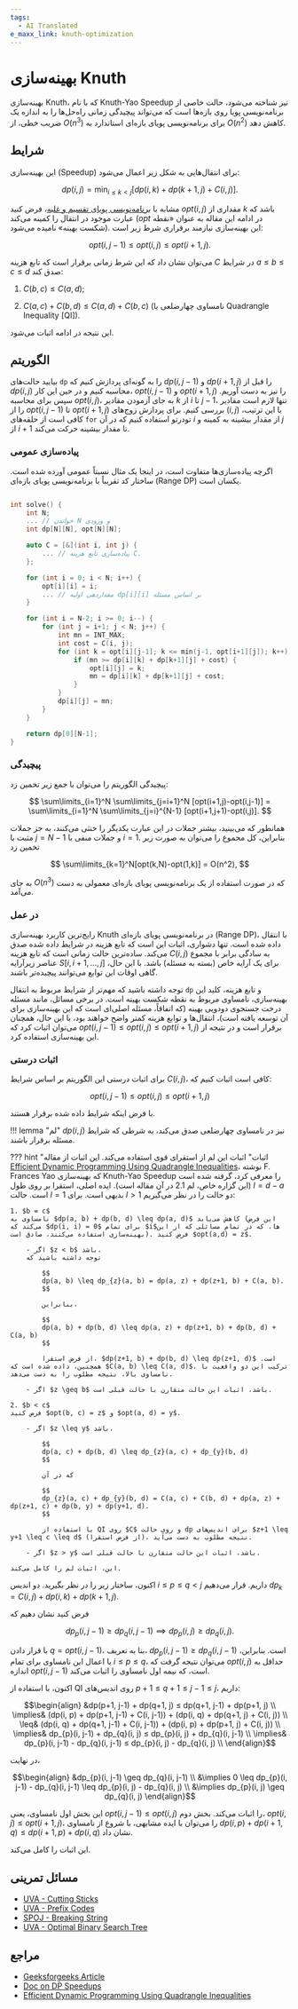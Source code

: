 ```yaml
---
tags:
  - AI Translated
e_maxx_link: knuth-optimization
---
```


# بهینه‌سازی Knuth

بهینه‌سازی Knuth، که با نام Knuth-Yao Speedup نیز شناخته می‌شود، حالت خاصی از برنامه‌نویسی پویا روی بازه‌ها است که می‌تواند پیچیدگی زمانی راه‌حل‌ها را به اندازه یک ضریب خطی، از $O(n^3)$ برای برنامه‌نویسی پویای بازه‌ای استاندارد به $O(n^2)$ کاهش دهد.

## شرایط

این بهینه‌سازی (Speedup) برای انتقال‌هایی به شکل زیر اعمال می‌شود:

$$dp(i, j) = \min_{i \leq k < j} [ dp(i, k) + dp(k+1, j) + C(i, j) ].$$

مشابه با [برنامه‌نویسی پویای تقسیم و غلبه](./divide-and-conquer-dp.md)، فرض کنید $opt(i, j)$ مقداری از $k$ باشد که عبارت موجود در انتقال را کمینه می‌کند ($opt$ در ادامه این مقاله به عنوان «نقطه شکست بهینه» نامیده می‌شود). این بهینه‌سازی نیازمند برقراری شرط زیر است:

$$opt(i, j-1) \leq opt(i, j) \leq opt(i+1, j).$$

می‌توان نشان داد که این شرط زمانی برقرار است که تابع هزینه $C$ در شرایط $a \leq b \leq c \leq d$ صدق کند:

1. $C(b, c) \leq C(a, d)$;

2. $C(a, c) + C(b, d) \leq C(a, d) + C(b, c)$ (نامساوی چهارضلعی یا Quadrangle Inequality [QI]).

این نتیجه در ادامه اثبات می‌شود.

## الگوریتم

بیایید حالت‌های `dp` را به گونه‌ای پردازش کنیم که $dp(i, j-1)$ و $dp(i+1, j)$ را قبل از $dp(i, j)$ محاسبه کنیم و در حین این کار، $opt(i, j-1)$ و $opt(i+1, j)$ را نیز به دست آوریم. سپس برای محاسبه $opt(i, j)$، به جای آزمودن مقادیر $k$ از $i$ تا $j-1$، تنها لازم است مقادیر را از $opt(i, j-1)$ تا $opt(i+1, j)$ بررسی کنیم. برای پردازش زوج‌های $(i,j)$ با این ترتیب، کافی است از حلقه‌های `for` تودرتو استفاده کنیم که در آن $i$ از مقدار بیشینه به کمینه و $j$ از $i+1$ تا مقدار بیشینه حرکت می‌کند.

### پیاده‌سازی عمومی

اگرچه پیاده‌سازی‌ها متفاوت است، در اینجا یک مثال نسبتاً عمومی آورده شده است. ساختار کد تقریباً با برنامه‌نویسی پویای بازه‌ای (Range DP) یکسان است.

```{.cpp file=knuth_optimization}

int solve() {
    int N;
    ... // خواندن N و ورودی
    int dp[N][N], opt[N][N];

    auto C = [&](int i, int j) {
        ... // پیاده‌سازی تابع هزینه C.
    };

    for (int i = 0; i < N; i++) {
        opt[i][i] = i;
        ... // مقداردهی اولیه dp[i][i] بر اساس مسئله
    }

    for (int i = N-2; i >= 0; i--) {
        for (int j = i+1; j < N; j++) {
            int mn = INT_MAX;
            int cost = C(i, j);
            for (int k = opt[i][j-1]; k <= min(j-1, opt[i+1][j]); k++) {
                if (mn >= dp[i][k] + dp[k+1][j] + cost) {
                    opt[i][j] = k; 
                    mn = dp[i][k] + dp[k+1][j] + cost; 
                }
            }
            dp[i][j] = mn; 
        }
    }

    return dp[0][N-1];
}
```

### پیچیدگی

پیچیدگی الگوریتم را می‌توان با جمع زیر تخمین زد:

$$
\sum\limits_{i=1}^N \sum\limits_{j=i+1}^N [opt(i+1,j)-opt(i,j-1)] =
\sum\limits_{i=1}^N \sum\limits_{j=i}^{N-1} [opt(i+1,j+1)-opt(i,j)].
$$

همانطور که می‌بینید، بیشتر جملات در این عبارت یکدیگر را خنثی می‌کنند، به جز جملات مثبت با $j=N-1$ و جملات منفی با $i=1$. بنابراین، کل مجموع را می‌توان به صورت زیر تخمین زد

$$
\sum\limits_{k=1}^N[opt(k,N)-opt(1,k)] = O(n^2),
$$

به جای $O(n^3)$ که در صورت استفاده از یک برنامه‌نویسی پویای بازه‌ای معمولی به دست می‌آمد.

### در عمل

رایج‌ترین کاربرد بهینه‌سازی Knuth در برنامه‌نویسی پویای بازه‌ای (Range DP)، با انتقال داده شده است. تنها دشواری، اثبات این است که تابع هزینه در شرایط داده شده صدق می‌کند. ساده‌ترین حالت زمانی است که تابع هزینه $C(i, j)$ به سادگی برابر با مجموع عناصر زیرآرایه $S[i, i+1, ..., j]$ برای یک آرایه خاص (بسته به مسئله) باشد. با این حال، گاهی اوقات این توابع می‌توانند پیچیده‌تر باشند.

توجه داشته باشید که مهم‌تر از شرایط مربوط به انتقال `dp` و تابع هزینه، کلید این بهینه‌سازی، نامساوی مربوط به نقطه شکست بهینه است. در برخی مسائل، مانند مسئله درخت جستجوی دودویی بهینه (که اتفاقاً، مسئله اصلی‌ای است که این بهینه‌سازی برای آن توسعه یافته است)، انتقال‌ها و توابع هزینه کمتر واضح خواهند بود، با این حال، همچنان می‌توان اثبات کرد که $opt(i, j-1) \leq opt(i, j) \leq opt(i+1, j)$ برقرار است و در نتیجه از این بهینه‌سازی استفاده کرد.


### اثبات درستی

برای اثبات درستی این الگوریتم بر اساس شرایط $C(i,j)$، کافی است اثبات کنیم که:

$$
opt(i, j-1) \leq opt(i, j) \leq opt(i+1, j)
$$

با فرض اینکه شرایط داده شده برقرار هستند.

!!! lemma "لم"
    $dp(i, j)$ نیز در نامساوی چهارضلعی صدق می‌کند، به شرطی که شرایط مسئله برقرار باشند.

??? hint "اثبات"
    اثبات این لم از استقرای قوی استفاده می‌کند. این اثبات از مقاله <a href="https://dl.acm.org/doi/pdf/10.1145/800141.804691">Efficient Dynamic Programming Using Quadrangle Inequalities</a>، نوشته F. Frances Yao که بهینه‌سازی Knuth-Yao Speedup را معرفی کرد، گرفته شده است (این گزاره خاص، لم 2.1 در آن مقاله است). ایده اصلی، استقرا بر روی طول $l = d - a$ است. حالت $l = 1$ بدیهی است. برای $l > 1$ دو حالت را در نظر می‌گیریم:

    1. $b = c$  
    نامساوی به $dp(a, b) + dp(b, d) \leq dp(a, d)$ کاهش می‌یابد (این فرض می‌کند که $dp(i, i) = 0$ برای تمام $i$ها، که در تمام مسائلی که از این بهینه‌سازی استفاده می‌کنند، صادق است). فرض کنید $opt(a,d) = z$.

        - اگر $z < b$ باشد،  
        توجه داشته باشید که
        
            $$
            dp(a, b) \leq dp_{z}(a, b) = dp(a, z) + dp(z+1, b) + C(a, b).
            $$
            
            بنابراین،  
            
            $$
            dp(a, b) + dp(b, d) \leq dp(a, z) + dp(z+1, b) + dp(b, d) + C(a, b)
            $$

            از فرض استقرا، $dp(z+1, b) + dp(b, d) \leq dp(z+1, d)$ است. همچنین، داده شده است که $C(a, b) \leq C(a, d)$. ترکیب این دو واقعیت با نامساوی بالا، نتیجه مطلوب را به دست می‌دهد.

        - اگر $z \geq b$ باشد، اثبات این حالت متقارن با حالت قبلی است.

    2. $b < c$  
    فرض کنید $opt(b, c) = z$ و $opt(a, d) = y$. 
        
        - اگر $z \leq y$ باشد،  
        
            $$
            dp(a, c) + dp(b, d) \leq dp_{z}(a, c) + dp_{y}(b, d)
            $$

            که در آن

            $$
            dp_{z}(a, c) + dp_{y}(b, d) = C(a, c) + C(b, d) + dp(a, z) + dp(z+1, c) + dp(b, y) + dp(y+1, d).
            $$

            با استفاده از QI روی $C$ و روی حالت dp برای اندیس‌های $z+1 \leq y+1 \leq c \leq d$ (از فرض استقرا)، نتیجه مطلوب به دست می‌آید.
        
        - اگر $z > y$ باشد، اثبات این حالت متقارن با حالت قبلی است.

    این، اثبات لم را کامل می‌کند.

اکنون، ساختار زیر را در نظر بگیرید. دو اندیس $i \leq p \leq q < j$ داریم. قرار می‌دهیم $dp_{k} = C(i, j) + dp(i, k) + dp(k+1, j)$.

فرض کنید نشان دهیم که

$$
dp_{p}(i, j-1) \geq dp_{q}(i, j-1) \implies dp_{p}(i, j) \geq dp_{q}(i, j).
$$

با قرار دادن $q = opt(i, j-1)$، بنا به تعریف، $dp_{p}(i, j-1) \geq dp_{q}(i, j-1)$ است. بنابراین، با اعمال این نامساوی برای تمام $i \leq p \leq q$، می‌توان نتیجه گرفت که $opt(i, j)$ حداقل به اندازه $opt(i, j-1)$ است، که نیمه اول نامساوی را اثبات می‌کند.

اکنون، با استفاده از QI روی اندیس‌های $p+1 \leq q+1 \leq j-1 \leq j$، داریم:

$$\begin{align}
&dp(p+1, j-1) + dp(q+1, j) ≤ dp(q+1, j-1) + dp(p+1, j) \\
\implies& (dp(i, p) + dp(p+1, j-1) + C(i, j-1)) + (dp(i, q) + dp(q+1, j) + C(i, j)) \\  
\leq& (dp(i, q) + dp(q+1, j-1) + C(i, j-1)) + (dp(i, p) + dp(p+1, j) + C(i, j)) \\  
\implies& dp_{p}(i, j-1) + dp_{q}(i, j) ≤ dp_{p}(i, j) + dp_{q}(i, j-1) \\
\implies& dp_{p}(i, j-1) - dp_{q}(i, j-1) ≤ dp_{p}(i, j) - dp_{q}(i, j) \\
\end{align}$$

در نهایت،

$$\begin{align}
&dp_{p}(i, j-1) \geq dp_{q}(i, j-1) \\
&\implies 0 \leq dp_{p}(i, j-1) - dp_{q}(i, j-1) \leq dp_{p}(i, j) - dp_{q}(i, j) \\
&\implies dp_{p}(i, j) \geq dp_{q}(i, j)
\end{align}$$  

این بخش اول نامساوی، یعنی $opt(i, j-1) \leq opt(i, j)$ را اثبات می‌کند. بخش دوم، $opt(i, j) \leq opt(i+1, j)$، را می‌توان با ایده مشابهی، با شروع از نامساوی $dp(i, p) + dp(i+1, q) ≤ dp(i+1, p) + dp(i, q)$ نشان داد.

این اثبات را کامل می‌کند.

## مسائل تمرینی
- [UVA - Cutting Sticks](https://onlinejudge.org/external/100/10003.pdf)
- [UVA - Prefix Codes](https://onlinejudge.org/external/120/12057.pdf)
- [SPOJ - Breaking String](https://www.spoj.com/problems/BRKSTRNG/)
- [UVA - Optimal Binary Search Tree](https://onlinejudge.org/external/103/10304.pdf)


## مراجع
- [Geeksforgeeks Article](https://www.geeksforgeeks.org/knuths-optimization-in-dynamic-programming/)
- [Doc on DP Speedups](https://home.cse.ust.hk/~golin/COMP572/Notes/DP_speedup.pdf)
- [Efficient Dynamic Programming Using Quadrangle Inequalities](https://dl.acm.org/doi/pdf/10.1145/800141.804691)